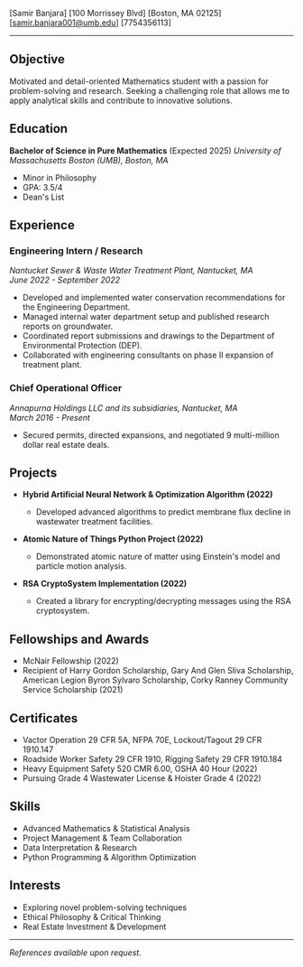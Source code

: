 [Samir Banjara]
[100 Morrissey Blvd]
[Boston, MA 02125]
[samir.banjara001@umb.edu]
[7754356113]

--------------------------------------------------

## **Objective**

Motivated and detail-oriented Mathematics student with a passion for problem-solving and research. Seeking a challenging role that allows me to apply analytical skills and contribute to innovative solutions.

## **Education**

**Bachelor of Science in Pure Mathematics** (Expected 2025)
*University of Massachusetts Boston (UMB), Boston, MA*
- Minor in Philosophy
- GPA: 3.5/4
- Dean's List

## **Experience**

### **Engineering Intern / Research**
*Nantucket Sewer & Waste Water Treatment Plant, Nantucket, MA*  
*June 2022 - September 2022*
- Developed and implemented water conservation recommendations for the Engineering Department.
- Managed internal water department setup and published research reports on groundwater.
- Coordinated report submissions and drawings to the Department of Environmental Protection (DEP).
- Collaborated with engineering consultants on phase II expansion of treatment plant.

### **Chief Operational Officer**
*Annapurna Holdings LLC and its subsidiaries, Nantucket, MA*  
*March 2016 - Present*
- Secured permits, directed expansions, and negotiated 9 multi-million dollar real estate deals.
  
## **Projects**

- **Hybrid Artificial Neural Network & Optimization Algorithm (2022)**
  - Developed advanced algorithms to predict membrane flux decline in wastewater treatment facilities.
  
- **Atomic Nature of Things Python Project (2022)**
  - Demonstrated atomic nature of matter using Einstein's model and particle motion analysis.
  
- **RSA CryptoSystem Implementation (2022)**
  - Created a library for encrypting/decrypting messages using the RSA cryptosystem.

## **Fellowships and Awards**

- McNair Fellowship (2022)
- Recipient of Harry Gordon Scholarship, Gary And Glen Sliva Scholarship, American Legion Byron Sylvaro Scholarship, Corky Ranney Community Service Scholarship (2021)

## **Certificates**

- Vactor Operation 29 CFR 5A, NFPA 70E, Lockout/Tagout 29 CFR 1910.147
- Roadside Worker Safety 29 CFR 1910, Rigging Safety 29 CFR 1910.184
- Heavy Equipment Safety 520 CMR 6.00, OSHA 40 Hour (2022)
- Pursuing Grade 4 Wastewater License & Hoister Grade 4 (2022)

## **Skills**

- Advanced Mathematics & Statistical Analysis
- Project Management & Team Collaboration
- Data Interpretation & Research
- Python Programming & Algorithm Optimization

## **Interests**

- Exploring novel problem-solving techniques
- Ethical Philosophy & Critical Thinking
- Real Estate Investment & Development

--------------------------------------------------

*References available upon request.*
